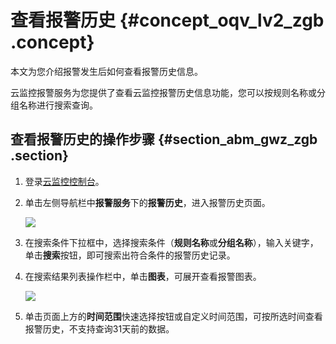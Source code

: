 # 查看报警历史 {#concept_oqv_lv2_zgb .concept}

本文为您介绍报警发生后如何查看报警历史信息。

云监控报警服务为您提供了查看云监控报警历史信息功能，您可以按规则名称或分组名称进行搜索查询。

## 查看报警历史的操作步骤 {#section_abm_gwz_zgb .section}

1.  登录[云监控控制台](https://cms-intl.console.aliyun.com)。
2.  单击左侧导航栏中**报警服务**下的**报警历史**，进入报警历史页面。

    ![](http://static-aliyun-doc.oss-cn-hangzhou.aliyuncs.com/assets/img/134534/155203628140267_zh-CN.png)

3.  在搜索条件下拉框中，选择搜索条件（**规则名称**或**分组名称**），输入关键字，单击**搜索**按钮，即可搜索出符合条件的报警历史记录。
4.  在搜索结果列表操作栏中，单击**图表**，可展开查看报警图表。

    ![](http://static-aliyun-doc.oss-cn-hangzhou.aliyuncs.com/assets/img/134534/155203628140268_zh-CN.png)

5.  单击页面上方的**时间范围**快速选择按钮或自定义时间范围，可按所选时间查看报警历史，不支持查询31天前的数据。


